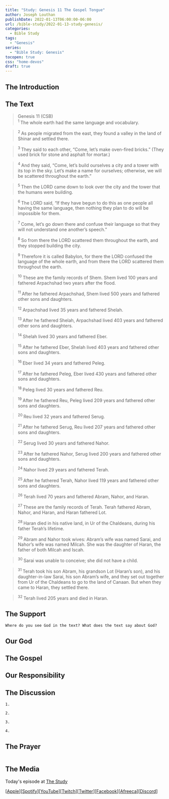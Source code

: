 ```yaml
---
title: "Study: Genesis 11 The Gospel Tongue"
author: Joseph Louthan
publishDate: 2022-01-13T06:00:00-06:00
url: /bible-study/2022-01-13-study-genesis/
categories:
  - Bible Study
tags:
  - "Genesis"
series:
  - "Bible Study: Genesis"
tocopen: true
css: "home-devos"
draft: true
---
```

## The Introduction

<div style="page-break-after: always;"></div>

## The Text

>Genesis 11 (CSB)  
><sup> 1 </sup> The whole earth had the same language and vocabulary. 

><sup> 2 </sup> As people migrated from the east, they found a valley in the land of Shinar and settled there. 

><sup> 3 </sup> They said to each other, “Come, let’s make oven-fired bricks.” (They used brick for stone and asphalt for mortar.) 

><sup> 4 </sup> And they said, “Come, let’s build ourselves a city and a tower with its top in the sky. Let’s make a name for ourselves; otherwise, we will be scattered throughout the earth.” 

><sup> 5 </sup> Then the LORD came down to look over the city and the tower that the humans were building. 

><sup> 6 </sup> The LORD said, “If they have begun to do this as one people all having the same language, then nothing they plan to do will be impossible for them. 

><sup> 7 </sup> Come, let’s go down there and confuse their language so that they will not understand one another’s speech.” 

><sup> 8 </sup> So from there the LORD scattered them throughout the earth, and they stopped building the city. 

><sup> 9 </sup> Therefore it is called Babylon, for there the LORD confused the language of the whole earth, and from there the LORD scattered them throughout the earth. 

><sup> 10 </sup> These are the family records of Shem. Shem lived 100 years and fathered Arpachshad two years after the flood. 

><sup> 11 </sup> After he fathered Arpachshad, Shem lived 500 years and fathered other sons and daughters. 

><sup> 12 </sup> Arpachshad lived 35 years and fathered Shelah. 

><sup> 13 </sup> After he fathered Shelah, Arpachshad lived 403 years and fathered other sons and daughters. 

><sup> 14 </sup> Shelah lived 30 years and fathered Eber. 

><sup> 15 </sup> After he fathered Eber, Shelah lived 403 years and fathered other sons and daughters. 

><sup> 16 </sup> Eber lived 34 years and fathered Peleg. 

><sup> 17 </sup> After he fathered Peleg, Eber lived 430 years and fathered other sons and daughters. 

><sup> 18 </sup> Peleg lived 30 years and fathered Reu. 

><sup> 19 </sup> After he fathered Reu, Peleg lived 209 years and fathered other sons and daughters. 

><sup> 20 </sup> Reu lived 32 years and fathered Serug. 

><sup> 21 </sup> After he fathered Serug, Reu lived 207 years and fathered other sons and daughters. 

><sup> 22 </sup> Serug lived 30 years and fathered Nahor. 

><sup> 23 </sup> After he fathered Nahor, Serug lived 200 years and fathered other sons and daughters. 

><sup> 24 </sup> Nahor lived 29 years and fathered Terah. 

><sup> 25 </sup> After he fathered Terah, Nahor lived 119 years and fathered other sons and daughters. 

><sup> 26 </sup> Terah lived 70 years and fathered Abram, Nahor, and Haran. 

><sup> 27 </sup> These are the family records of Terah. Terah fathered Abram, Nahor, and Haran, and Haran fathered Lot. 

><sup> 28 </sup> Haran died in his native land, in Ur of the Chaldeans, during his father Terah’s lifetime. 

><sup> 29 </sup> Abram and Nahor took wives: Abram’s wife was named Sarai, and Nahor’s wife was named Milcah. She was the daughter of Haran, the father of both Milcah and Iscah. 

><sup> 30 </sup> Sarai was unable to conceive; she did not have a child. 

><sup> 31 </sup> Terah took his son Abram, his grandson Lot (Haran’s son), and his daughter-in-law Sarai, his son Abram’s wife, and they set out together from Ur of the Chaldeans to go to the land of Canaan. But when they came to Haran, they settled there. 

><sup> 32 </sup> Terah lived 205 years and died in Haran.

## The Support

<div style="page-break-after: always;"></div>

```text
Where do you see God in the text? What does the text say about God?
```

## Our God

<div style="page-break-after: always;"></div>

## The Gospel

<div style="page-break-after: always;"></div>

## Our Responsibility

## The Discussion

```text
1. 
```

```text
2. 
```

```text
3. 
```

```text
4. 
```

## The Prayer

<div style='font-variant: small-caps;'>

</div>

```text

```

## The Media

Today's episode at [The Study](http://study.theologic.us/podcast/)

\[[Apple](https://podcasts.apple.com/us/podcast/the-study/id1557102127)\]\[[Spotify](https://open.spotify.com/show/0Xs5qsNvWePyRqcmtOTPkR)\]\[[YouTube](http://youtube.theologic.us)\]\[[Twitch](http://twitch.theologic.us)\]\[[Twitter](https://twitter.com/theologic_us)\]\[[Facebook](https://www.facebook.com/groups/462231051477464)\]\[[Afreeca](https://bj.afreecatv.com/theologicus)\]\[[Discord](http://discord.theologic.us)\]
